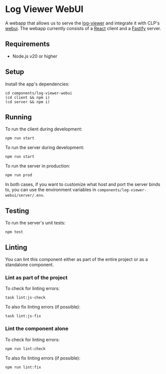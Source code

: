 # Log Viewer WebUI

A webapp that allows us to serve the [log-viewer] and integrate it with CLP's [webui]. The webapp
currently consists of a [React] client and a [Fastify] server.

## Requirements

* Node.js v20 or higher

## Setup

Install the app's dependencies:

```shell
cd components/log-viewer-webui
(cd client && npm i)
(cd server && npm i)
```

## Running

To run the client during development:

```shell
npm run start
```

To run the server during development:

```shell
npm run start
```

To run the server in production:

```shell
npm run prod
```

In both cases, if you want to customize what host and port the server binds to, you can use the
environment variables in `components/log-viewer-webui/server/.env`.

## Testing

To run the server's unit tests:

```shell
npm test
```

## Linting

You can lint this component either as part of the entire project or as a standalone component.

### Lint as part of the project

To check for linting errors:

```shell
task lint:js-check
```

To also fix linting errors (if possible):

```shell
task lint:js-fix
```

### Lint the component alone

To check for linting errors:

```shell
npm run lint:check
```

To also fix linting errors (if possible):

```shell
npm run lint:fix
```

[Fastify]: https://www.fastify.io/
[log-viewer]: https://github.com/y-scope/yscope-log-viewer
[React]: https://reactjs.org/
[webui]: components-webui.md
